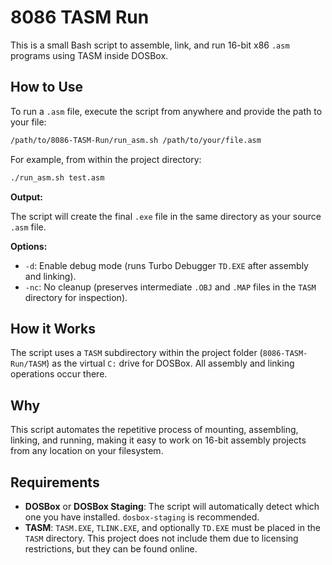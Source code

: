 # 8086 TASM Run

This is a small Bash script to assemble, link, and run 16-bit x86 `.asm` programs using TASM inside DOSBox.

## How to Use

To run a `.asm` file, execute the script from anywhere and provide the path to your file:

```bash
/path/to/8086-TASM-Run/run_asm.sh /path/to/your/file.asm
```

For example, from within the project directory:

```bash
./run_asm.sh test.asm
```

**Output:**

The script will create the final `.exe` file in the same directory as your source `.asm` file.

**Options:**

* `-d`: Enable debug mode (runs Turbo Debugger `TD.EXE` after assembly and linking).
* `-nc`: No cleanup (preserves intermediate `.OBJ` and `.MAP` files in the `TASM` directory for inspection).

## How it Works

The script uses a `TASM` subdirectory within the project folder (`8086-TASM-Run/TASM`) as the virtual `C:` drive for DOSBox. All assembly and linking operations occur there.

## Why

This script automates the repetitive process of mounting, assembling, linking, and running, making it easy to work on 16-bit assembly projects from any location on your filesystem.

## Requirements

*   **DOSBox** or **DOSBox Staging**: The script will automatically detect which one you have installed. `dosbox-staging` is recommended.
*   **TASM**: `TASM.EXE`, `TLINK.EXE`, and optionally `TD.EXE` must be placed in the `TASM` directory. This project does not include them due to licensing restrictions, but they can be found online.
